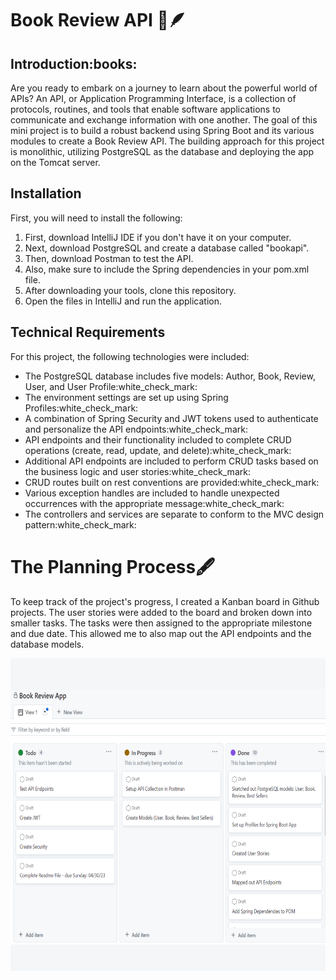 # Book Review API :open_book::feather:
<h2>Introduction:books:</h2>
<p>Are you ready to embark on a journey to learn about the powerful world of APIs? An API, or Application 
Programming Interface, is a collection of protocols, routines, and tools that enable software applications 
to communicate and exchange information with one another. The goal of this mini project is to build a 
robust backend using Spring Boot and its various modules to create a Book Review API. The building approach
for this project is monolithic, utilizing PostgreSQL as the database and deploying the app on the Tomcat server.</p>
<h2>Installation</h2>
<p>First, you will need to install the following:</p>
<ol>
<li> First, download IntelliJ IDE if you don't have it on your computer. </li>
<li> Next, download PostgreSQL and create a database called "bookapi". </li>
<li> Then, download Postman to test the API. </li>
<li> Also, make sure to include the Spring dependencies in your pom.xml file.</li>
<li> After downloading your tools, clone this repository.</li>
<li> Open the files in IntelliJ and run the application.</li>
</ol>
<h2>Technical Requirements</h2>
<p>For this project, the following technologies were included:</p>
<ul>
<li>The PostgreSQL database includes five models: Author, Book, Review, User, and User Profile:white_check_mark:</li>
<li>The environment settings are set up using Spring Profiles:white_check_mark:</li>
<li>A combination of Spring Security and JWT tokens used to authenticate and personalize the API endpoints:white_check_mark:</li>
<li>API endpoints and their functionality included to complete CRUD operations (create, read, update, and delete):white_check_mark:</li>
<li>Additional API endpoints are included to perform CRUD tasks based on the business logic and user stories:white_check_mark:</li>
<li>CRUD routes built on rest conventions are provided:white_check_mark:</li>
<li>Various exception handles are included to handle unexpected occurrences with the appropriate message:white_check_mark:</li>
<li>The controllers and services are separate to conform to the MVC design pattern:white_check_mark:</li>
</ul>
<h1>The Planning Process🖋️</h1>
<p> To keep track of the project's progress, I created a Kanban board in Github projects. The user stories were
added to the board and broken down into smaller tasks. The tasks were then assigned to the appropriate
milestone and due date. This allowed me to also map out the API endpoints and the database models. </p>
<img align="center" width="700" height="500" src="images/kanban.png" alt="kanban">

